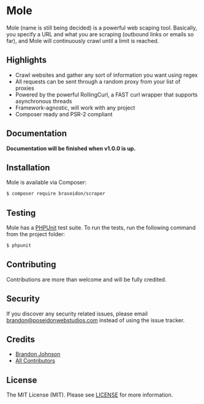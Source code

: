 # Mole

Mole (name is still being decided) is a powerful web scaping tool. Basically, you specify a URL and what you are scraping (outbound links or emails so far), and Mole will continuously crawl until a limit is reached.

## Highlights

- Crawl websites and gather any sort of information you want using regex
- All requests can be sent through a random proxy from your list of proxies
- Powered by the powerful RollingCurl, a FAST curl wrapper that supports asynchronous threads
- Framework-agnostic, will work with any project
- Composer ready and PSR-2 compliant

## Documentation

<strong>Documentation will be finished when v1.0.0 is up.</strong>

## Installation

Mole is available via Composer:

```bash
$ composer require braseidon/scraper
```

## Testing

Mole has a [PHPUnit](https://phpunit.de/) test suite. To run the tests, run the following command from the project folder:

```bash
$ phpunit
```
## Contributing

Contributions are more than welcome and will be fully credited.

## Security

If you discover any security related issues, please email brandon@poseidonwebstudios.com instead of using the issue tracker.

## Credits

- [Brandon Johnson](https://github.com/braseidon)
- [All Contributors](https://github.com/braseidon/scraper/graphs/contributors)

## License

The MIT License (MIT). Please see [LICENSE](https://github.com/braseidon/scraper/blob/master/LICENSE) for more information.